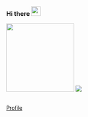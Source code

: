 ### Hi there <img src="https://media.giphy.com/media/hvRJCLFzcasrR4ia7z/giphy.gif" width="25px">

<img src="https://github-readme-stats.vercel.app/api?username=Jinyeob&count_private=true&show_icons=true&theme=radical" height="180px">
<img src="http://mazassumnida.wtf/api/v2/generate_badge?boj=jinyeob">

<br>[Profile](https://jinyeob.github.io)
